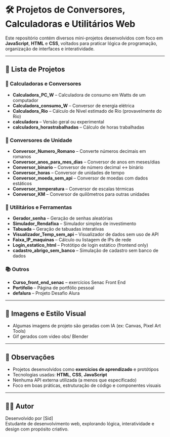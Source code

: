 # 🛠️ Projetos de Conversores, Calculadoras e Utilitários Web

Este repositório contém diversos mini-projetos desenvolvidos com foco em **JavaScript**, **HTML** e **CSS**, voltados para praticar lógica de programação, organização de interfaces e interatividade.

---

## 📂 Lista de Projetos

### 🔢 Calculadoras e Conversores

- **Calculadora_PC_W** – Calculadora de consumo em Watts de um computador
- **Calculadora_consumo_W** – Conversor de energia elétrica
- **Calculadora_Rio** – Cálculo de Nivel estimado de Rio (provavelmente do Rio)
- **calculadora** – Versão geral ou experimental
- **calculadora_horastrabalhadas** – Cálculo de horas trabalhadas

### 🔄 Conversores de Unidade

- **Conversor_Numero_Romano** – Converte números decimais em romanos
- **Conversor_anos_para_mes_dias** – Conversor de anos em meses/dias
- **Conversor_binario** – Conversor de número decimal ↔ binário
- **Conversor_horas** – Conversor de unidades de tempo
- **Conversor_moeda_sem_api** – Conversor de moedas com dados estáticos
- **Conversor_temperatura** – Conversor de escalas térmicas
- **Conversor_KM** – Conversor de quilômetros para outras unidades

### 🧪 Utilitários e Ferramentas

- **Gerador_senha** – Geração de senhas aleatórias
- **Simulador_Rendafixa** – Simulador simples de investimento
- **Tabuada** – Geração de tabuadas interativas
- **Visualizador_Temp_sem_api** – Visualizador de dados sem uso de API
- **Faixa_IP_maquinas** – Cálculo ou listagem de IPs de rede
- **Login_estatico_html** – Protótipo de login estático (frontend only)
- **cadastro_abrigo_sem_banco** – Simulação de cadastro sem banco de dados

### 📚 Outros

- **Curso_front_end_senac** – exercícios Senac Front End 
- **Portifolio** – Página de portfólio pessoal
- **defalura** – Projeto Desafio Alura

---

## 🎨 Imagens e Estilo Visual

- Algumas imagens de projeto são geradas com IA (ex: Canvas, Pixel Art Tools)
- Gif gerados com video obs/ Blender

---

## 📌 Observações

- Projetos desenvolvidos como **exercícios de aprendizado** e protótipos
- Tecnologias usadas: **HTML**, **CSS**, **JavaScript**
- Nenhuma API externa utilizada (a menos que especificado)
- Foco em boas práticas, estruturação de código e componentes visuais

---

## 👨‍💻 Autor

Desenvolvido por [Sid]  
Estudante de desenvolvimento web, explorando lógica, interatividade e design com propósito criativo.

